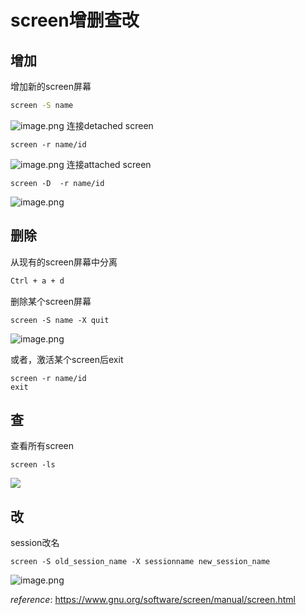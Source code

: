 # screen增删查改

## 增加

增加新的screen屏幕

```bash
screen -S name
```
![image.png](https://tva1.sinaimg.cn/large/006xRaCrly1gd55j2drdqj31hc07d3zv.jpg)
连接detached screen

```
screen -r name/id
```
![image.png](https://tva1.sinaimg.cn/large/006xRaCrly1gd55ij3o01j31gl0cd76h.jpg)
连接attached screen

```
screen -D  -r name/id
```
![image.png](https://tva1.sinaimg.cn/large/006xRaCrly1gd55h487boj30x004eglq.jpg)

## 删除

从现有的screen屏幕中分离

```bash
Ctrl + a + d
```

删除某个screen屏幕

```
screen -S name -X quit
```
![image.png](https://tva1.sinaimg.cn/large/006xRaCrly1gd55fv9la1j31gu07pmyd.jpg)

或者，激活某个screen后exit

```
screen -r name/id
exit
```

## 查

查看所有screen

```
screen -ls
```
![](https://tva1.sinaimg.cn/large/006xRaCrly1gd553usxfuj31hd0hc76o.jpg)

## 改

session改名

```
screen -S old_session_name -X sessionname new_session_name
```
![image.png](https://tva1.sinaimg.cn/large/006xRaCrly1gd55p34tjkj31it0eh76t.jpg)

*reference*: https://www.gnu.org/software/screen/manual/screen.html